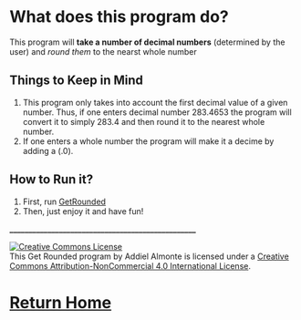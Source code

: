 # What does this program do?

This program will **take a number of decimal numbers** (determined by the user) and *round them* to the nearst whole number

## Things to Keep in Mind

1. This program only takes into account the first decimal value of a given number. Thus, if one enters decimal number 283.4653 the program will convert it to simply 283.4 and then round it to the nearest whole number. 
2. If one enters a whole number the program will make it a decime by adding a (.0).

## How to Run it?
1. First, run [GetRounded](http://cpp.sh/4zoyz) 
2. Then, just enjoy it and have fun!

**_________________________________________________**



<a rel="license" href="http://creativecommons.org/licenses/by-nc/4.0/"><img alt="Creative Commons License" style="border-width:0" src="https://i.creativecommons.org/l/by-nc/4.0/88x31.png" /></a><br />This Get Rounded program by Addiel Almonte is licensed under a <a rel="license" href="http://creativecommons.org/licenses/by-nc/4.0/">Creative Commons Attribution-NonCommercial 4.0 International License</a>.

# [Return Home](https://speedmirage.github.io)
